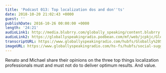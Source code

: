 ```yaml
---
title: 'Podcast 013: Top localization dos and don''ts'
date: 2018-10-20 21:02:43 +0000
guest: ''
publishDate: 2016-10-26 00:00:00 +0000
length: '24:21'
audioLink1: http://media.blubrry.com/globally_speaking/content.blubrry.com/globally_speaking/Globally_Speaking_Radio_Podcast_013_-_Top_Localization_Do_and_Dont.mp3
audioLink2: https://globallyspeakingradio.podbean.com/mf/web/jcpkjc/Globally_Speaking_Radio_Podcast_013_-_Top_Localization_Do_and_Dont.mp3
transcriptURL: https://www.globallyspeakingradio.com/hubfs/Globally%20Speaking%20Episode%20Transcripts/Globally-Speaking-Podcast-013_Transcript.docx
imageURL: https://www.globallyspeakingradio.com/hs-fs/hubfs/social-suggested-images/Top%20Localization%20Dos%20and%20Donts%20Podcast.jpg
---
```

Renato and Michael share their opinions on the three top things localization professionals must and must not do to deliver optimum results. And value.
